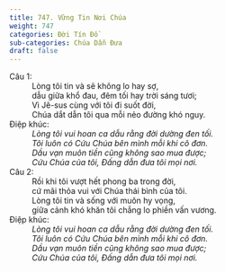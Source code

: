 ```yaml
---
title: 747. Vững Tin Nơi Chúa
weight: 747
categories: Đời Tín Đồ
sub-categories: Chúa Dẫn Đưa
draft: false
---
```

<dl><dt>Câu 1:</dt><dd data-verse="1">Lòng tôi tin và sẽ không lo hay sợ, <br/>dẫu giữa khổ đau, đêm tối hay trời sáng tươi; <br/>Vì Jê-sus cùng với tôi đi suốt đời, <br/>Chúa dắt dẫn tôi qua mỗi nẻo đường khó nguy. </dd><dt>Điệp khúc:</dt><dd data-chorus="1"><em>Lòng tôi vui hoan ca dẫu rằng đời dường đen tối. <br/>Tôi luôn có Cứu Chúa bên mình mỗi khi cô đơn. <br/>Dầu vạn muôn tiền cũng không sao mua được; <br/>Cứu Chúa của tôi, Đấng dẫn đưa tôi mọi nơi. </em></dd><dt>Câu 2:</dt><dd data-verse="2">Rồi khi tôi vượt hết phong ba trong đời, <br/>cứ mãi thỏa vui với Chúa thái bình của tôi. <br/>Lòng tôi tin và sống với muôn hy vọng, <br/>giữa cảnh khó khăn tôi chẳng lo phiền vấn vương. </dd><dt>Điệp khúc:</dt><dd data-chorus="1"><em>Lòng tôi vui hoan ca dẫu rằng đời dường đen tối. <br/>Tôi luôn có Cứu Chúa bên mình mỗi khi cô đơn. <br/>Dầu vạn muôn tiền cũng không sao mua được; <br/>Cứu Chúa của tôi, Đấng dẫn đưa tôi mọi nơi. </em></dd></dl>